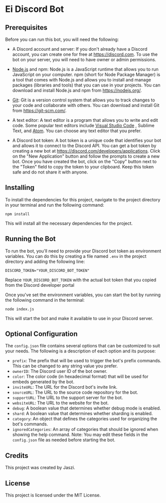 # Ei Discord Bot

## Prerequisites

Before you can run this bot, you will need the following:

- A Discord account and server: If you don't already have a Discord account, you can create one for free at https://discord.com. To use the bot on your server, you will need to have owner or admin permissions.

- [Node.js](https://nodejs.org/) and npm: Node.js is a JavaScript runtime that allows you to run JavaScript on your computer. npm (short for Node Package Manager) is a tool that comes with Node.js and allows you to install and manage packages (libraries and tools) that you can use in your projects. You can download and install Node.js and npm from https://nodejs.org/.

- [Git](https://git-scm.com/): Git is a version control system that allows you to track changes to your code and collaborate with others. You can download and install Git from https://git-scm.com/.

- A text editor: A text editor is a program that allows you to write and edit code. Some popular text editors include [Visual Studio Code](https://code.visualstudio.com/)
, Sublime Text, and [Atom](https://atom.io/). You can choose any text editor that you prefer.

- A Discord bot token: A bot token is a unique code that identifies your bot and allows it to connect to the Discord API. You can get a bot token by creating a new bot at https://discord.com/developers/applications. Click on the "New Application" button and follow the prompts to create a new bot. Once you have created the bot, click on the "Copy" button next to the "Token" field to copy the token to your clipboard. Keep this token safe and do not share it with anyone.

## Installing
To install the dependencies for this project, navigate to the project directory in your terminal and run the following command:
```
npm install
```
This will install all the necessary dependencies for the project.

## Running the Bot
To run the bot, you'll need to provide your Discord bot token as environment variables. You can do this by creating a file named `.env` in the project directory and adding the following line:
```
DISCORD_TOKEN="YOUR_DISCORD_BOT_TOKEN"
```
Replace `YOUR_DISCORD_BOT_TOKEN` with the actual bot token that you copied from the Discord developer portal

Once you've set the environment variables, you can start the bot by running the following command in the terminal:
```
node index.js
```
This will start the bot and make it available to use in your Discord server.

## Optional Configuration
The `config.json` file contains several options that can be customized to suit your needs. The following is a description of each option and its purpose:

- `prefix`: The prefix that will be used to trigger the bot's prefix commands. This can be changed to any string value you prefer.
- `ownerID`: The Discord user ID of the bot owner.
- `color`: The color code (in hexadecimal format) that will be used for embeds generated by the bot.
- `inviteURL`: The URL for the Discord bot's invite link.
- `sourceURL`: The URL to the source code repository for the bot.
- `supportURL`: The URL to the support server for the bot.
- `websiteURL`: The URL to the website for the bot.
- `debug`: A boolean value that determines whether debug mode is enabled.
- `shard`: A boolean value that determines whether sharding is enabled.
- `category`: An object that defines the categories used for organizing the bot's commands.
- `ignoredCategories`: An array of categories that should be ignored when showing the help command.
Note: You may edit these fields in the `config.json` file as needed before starting the bot.

## Credits
This project was created by Jaszi.

## License
This project is licensed under the MIT License.